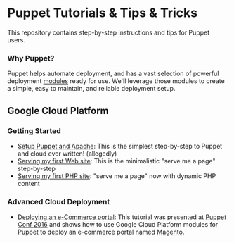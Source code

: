 # Puppet Tutorials & Tips & Tricks

This repository contains step-by-step instructions and tips for Puppet users.

### Why Puppet?

Puppet helps automate deployment, and has a vast selection of powerful
deployment [modules][] ready for use. We'll leverage those modules to create a
simple, easy to maintain, and reliable deployment setup.

## Google Cloud Platform

### Getting Started

- [Setup Puppet and Apache][hello-puppet]: This is the simplest step-by-step to
  Puppet and cloud ever written! (allegedly)
- [Serving my first Web site][hello-apache]: This is the minimalistic "serve me
  a page" step-by-step
- [Serving my first PHP site][hello-php]: "serve me a page" now with dynamic PHP
  content

### Advanced Cloud Deployment

- [Deploying an e-Commerce portal][]: This tutorial was presented at
   [Puppet Conf 2016][] and shows how to use Google Cloud Platform modules for
   Puppet to deploy an e-commerce portal named [Magento][].


[hello-puppet]: google/setup_puppet_and_apache_google-cloud-platform.md
[hello-apache]: google/first_web-app_google-cloud-platform.md
[hello-php]: google/setting_up_php.md
[modules]: https://forge.puppet.com
[Deploying an e-Commerce portal]: https://github.com/nelsonjr/puppetconf-2016
[Puppet Conf 2016]: https://puppetconf2016.sched.com/event/6fj8/puppetize-all-the-things-google-cloud-nelson-araujo-google-david-schmitt-puppet
[Magento]: https://magento.com
